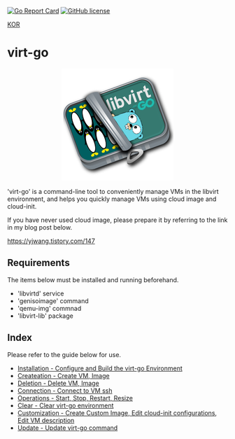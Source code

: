 [![Go Report Card](https://goreportcard.com/badge/github.com/YoungjuWang/virt-go)](https://goreportcard.com/report/github.com/YoungjuWang/virt-go)
[![GitHub license](https://img.shields.io/github/license/YoungjuWang/virt-go?style=flat-square)](https://github.com/YoungjuWang/virt-go/blob/v2/LICENSE)

[KOR](https://github.com/YoungjuWang/virt-go/blob/v2/README.md)

# virt-go

<p align="center">
  <img src="https://github.com/YoungjuWang/virt-go/blob/v2/img/virt-go2.png">
</p>

'virt-go' is a command-line tool to conveniently manage VMs in the libvirt environment, and helps you quickly manage VMs using cloud image and cloud-init.

If you have never used cloud image, please prepare it by referring to the link in my blog post below.

https://yjwang.tistory.com/147


## Requirements

The items below must be installed and running beforehand.

- 'libvirtd' service
- 'genisoimage' command
- 'qemu-img' commnad
- 'libvirt-lib' package 

## Index

Please refer to the guide below for use.

- [Installation - Configure and Build the virt-go Environment](https://github.com/YoungjuWang/virt-go/blob/v2/doc/Installation.md)
- [Createation - Create VM, Image](https://github.com/YoungjuWang/virt-go/blob/v2/doc/Creation.md)
- [Deletion - Delete VM, Image](https://github.com/YoungjuWang/virt-go/blob/v2/doc/Deletion.md)
- [Connection - Connect to VM ssh](https://github.com/YoungjuWang/virt-go/blob/v2/doc/Connection.md)
- [Operations - Start, Stop, Restart, Resize](https://github.com/YoungjuWang/virt-go/blob/v2/doc/Operations.md)
- [Clear - Clear virt-go environment](https://github.com/YoungjuWang/virt-go/blob/v2/doc/Clear.md)
- [Customization - Create Custom Image, Edit cloud-init configurations, Edit VM description](https://github.com/YoungjuWang/virt-go/blob/v2/doc/Customization.md)
- [Update - Update virt-go command](https://github.com/YoungjuWang/virt-go/blob/v2/doc/Update.md)
